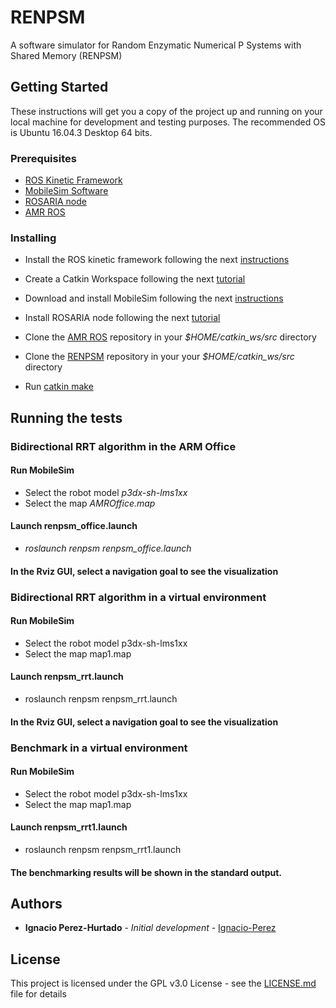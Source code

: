 # RENPSM

A software simulator for Random Enzymatic Numerical P Systems with Shared Memory (RENPSM) 
 

## Getting Started

These instructions will get you a copy of the project up and running on your local machine for development and testing purposes. The recommended OS is Ubuntu 16.04.3 Desktop 64 bits.

### Prerequisites

* [ROS Kinetic Framework](http://wiki.ros.org/kinetic) 
* [MobileSim Software](http://robots.mobilerobots.com/wiki/MobileSim)
* [ROSARIA node](http://wiki.ros.org/ROSARIA)
* [AMR ROS](https://github.com/MobileRobots/amr-ros-config) 


### Installing

* Install the ROS kinetic framework following the next [instructions](http://wiki.ros.org/kinetic/Installation/Ubuntu)

* Create a Catkin Workspace following the next [tutorial](http://wiki.ros.org/catkin/Tutorials/create_a_workspace)

* Download and install MobileSim following the next [instructions](http://robots.mobilerobots.com/wiki/MobileSim)

* Install ROSARIA node following the next [tutorial](http://wiki.ros.org/ROSARIA/Tutorials/How%20to%20use%20ROSARIA)

* Clone the [AMR ROS](https://github.com/MobileRobots/amr-ros-config) repository in your *$HOME/catkin_ws/src* directory

* Clone the [RENPSM](https://github.com/Ignacio-Perez/renpsm) repository in your your *$HOME/catkin_ws/src* directory

* Run [catkin make](http://wiki.ros.org/catkin/commands/catkin_make)


## Running the tests

### Bidirectional RRT algorithm in the ARM Office

#### Run MobileSim
* Select the robot model *p3dx-sh-lms1xx*
* Select the map *AMROffice.map*

#### Launch renpsm_office.launch
* *roslaunch renpsm renpsm_office.launch*

#### In the Rviz GUI, select a navigation goal to see the visualization

### Bidirectional RRT algorithm in a virtual environment

#### Run MobileSim
* Select the robot model p3dx-sh-lms1xx
* Select the map map1.map

#### Launch renpsm_rrt.launch
* roslaunch renpsm renpsm_rrt.launch

#### In the Rviz GUI, select a navigation goal to see the visualization


### Benchmark in a virtual environment

#### Run MobileSim
* Select the robot model p3dx-sh-lms1xx
* Select the map map1.map

#### Launch renpsm_rrt1.launch
* roslaunch renpsm renpsm_rrt1.launch

#### The benchmarking results will be shown in the standard output.


## Authors

* **Ignacio Perez-Hurtado** - *Initial development* - [Ignacio-Perez](https://github.com/Ignacio-Perez)


## License

This project is licensed under the GPL v3.0 License - see the [LICENSE.md](LICENSE.md) file for details



